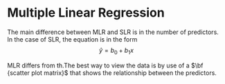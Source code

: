 # Multiple Linear Regression
The main difference between MLR and SLR is in the number of predictors. In the case of SLR, the equation is in the form
$$\hat{y} = b_0 + b_1x $$


MLR differs from th.The best way to view the data is by use of a $\bf {scatter plot matrix}$ that shows the relationship between the predictors.
<!--stackedit_data:
eyJoaXN0b3J5IjpbLTYzMTAxNjc3LC0xODE1MTUwNjksNTcwNT
I1NzM0LC05NjE4OTc4M119
-->